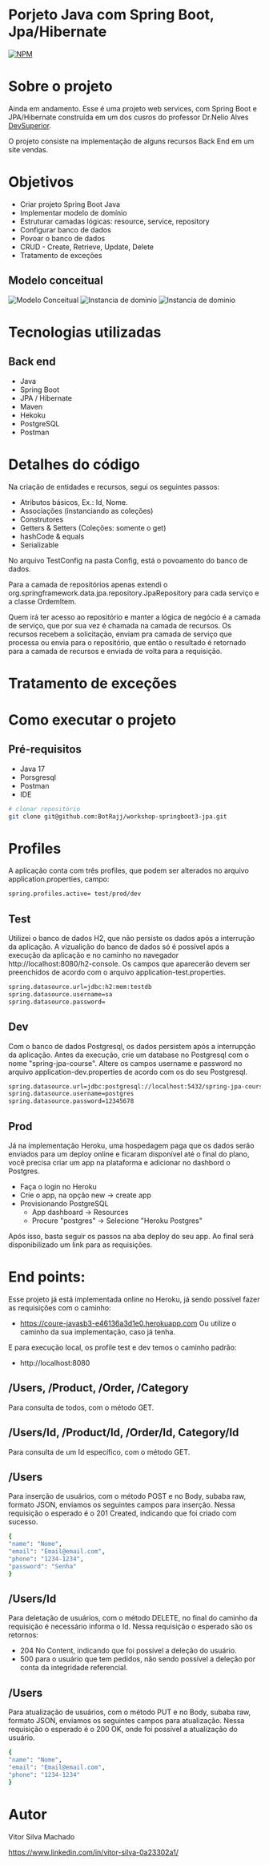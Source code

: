 # Porjeto Java com Spring Boot, Jpa/Hibernate
[![NPM](https://img.shields.io/npm/l/react)](https://github.com/BotRajj/workshop-springboot3-jpa/blob/main/LICENSE) 

# Sobre o projeto

Ainda em andamento. Esse é uma projeto web services, com Spring Boot e JPA/Hibernate construída em um dos cusros do professor Dr.Nelio Alves [DevSuperior](https://devsuperior.com "Site da DevSuperior").

O projeto consiste na implementação de alguns recursos Back End em um site vendas.

# Objetivos
- Criar projeto Spring Boot Java
- Implementar modelo de domínio
- Estruturar camadas lógicas: resource, service, repository
- Configurar banco de dados
- Povoar o banco de dados
- CRUD - Create, Retrieve, Update, Delete
- Tratamento de exceções
  
## Modelo conceitual
![Modelo Conceitual](https://github.com/BotRajj/assets/blob/main/JSBJH/ModeloConceitual.jpeg)
![Instancia de dominio](https://github.com/BotRajj/assets/blob/main/JSBJH/InstanciaDeDominio.jpeg)
![Instancia de dominio](https://github.com/BotRajj/assets/blob/main/JSBJH/CamadasL%C3%B3gicas.jpeg)

# Tecnologias utilizadas
## Back end
- Java
- Spring Boot
- JPA / Hibernate
- Maven
- Hekoku
- PostgreSQL
- Postman

# Detalhes do código

Na criação de entidades e recursos, segui os seguintes passos:
  - Atributos básicos, Ex.: Id, Nome.
  - Associações (instanciando as coleções)
  - Construtores
  - Getters & Setters (Coleções: somente o get)
  - hashCode & equals
  - Serializable

No arquivo TestConfig na pasta Config, está o povoamento do banco de dados.

Para a camada de repositórios apenas extendi o org.springframework.data.jpa.repository.JpaRepository para cada serviço e a classe OrdemItem.

Quem irá ter acesso ao repositório e manter a lógica de negócio é a camada de serviço, que por sua vez é chamada na camada de recursos. Os recursos recebem a solicitação, enviam pra camada de serviço que processa ou envia para o repositório, que então o resultado é retornado para a camada de recursos e enviada de volta para a requisição.

# Tratamento de exceções

# Como executar o projeto

## Pré-requisitos
- Java 17
- Porsgresql
- Postman
- IDE

```bash
# clonar repositório
git clone git@github.com:BotRajj/workshop-springboot3-jpa.git
```

# Profiles

A aplicação conta com três profiles, que podem ser alterados no arquivo application.properties, campo:

```bash
spring.profiles.active= test/prod/dev
```

## Test

Utilizei o banco de dados H2, que não persiste os dados após a interrução da aplicação. A vizualição do banco de dados só é possível após a execução da aplicação e no caminho no navegador http://localhost:8080/h2-console. Os campos que aparecerão devem ser preenchidos de acordo com o arquivo application-test.properties.

```bash
spring.datasource.url=jdbc:h2:mem:testdb
spring.datasource.username=sa
spring.datasource.password=
```

## Dev

Com o banco de dados Postgresql, os dados persistem após a interrupção da aplicação. Antes da execução, crie um database no Postgresql com o nome "spring-jpa-course". Altere os campos username e password no arquivo application-dev.properties de acordo com os do seu Postgresql.

```bash
spring.datasource.url=jdbc:postgresql://localhost:5432/spring-jpa-course
spring.datasource.username=postgres
spring.datasource.password=12345678
```

## Prod

Já na implementação Heroku, uma hospedagem paga que os dados serão enviados para um deploy online e ficaram disponível até o final do plano, você precisa criar um app na plataforma e adicionar no dashbord o Postgres.

- Faça o login no Heroku
- Crie o app, na opção new -> create app
- Provisionando PostgreSQL
    - App dashboard -> Resources
    - Procure "postgres" -> Selecione "Heroku Postgres"


Após isso, basta seguir os passos na aba deploy do seu app. Ao final será disponibilizado um link para as requisições.
 
# End points:   

Esse projeto já está implementada online no Heroku, já sendo possível fazer as requisições com o caminho:
- https://coure-javasb3-e46136a3d1e0.herokuapp.com
Ou utilize o caminho da sua implementação, caso já tenha.

E para execução local, os profile test e dev temos o caminho padrão:
- http://localhost:8080

## /Users, /Product, /Order, /Category
Para consulta de todos, com o método GET.

## /Users/Id, /Product/Id, /Order/Id, Category/Id
Para consulta de um Id específico, com o método GET.

## /Users
Para inserção de usuários, com o método POST e no Body, subaba raw, formato JSON, enviamos os seguintes campos para inserção.  Nessa requisição o esperado é o 201 Created, indicando que foi criado com sucesso. 
```bash
{
"name": "Nome",
"email": "Email@email.com",
"phone": "1234-1234",
"password": "Senha"
}
```

## /Users/Id
Para deletação de usuários, com o método DELETE, no final do caminho da requisição é necessário informa o Id. Nessa requisição o esperado são os retornos:
- 204 No Content, indicando que foi possível a deleção do usuário.
- 500 para o usuário que tem pedidos, não sendo possível a deleção por conta da integridade referencial.
  
## /Users
Para atualização de usuários, com o método PUT e no Body, subaba raw, formato JSON, enviamos os seguintes campos para atualização. Nessa requisição o esperado é o 200 OK, onde foi possível a atualização do usuário.

```bash
{
"name": "Nome",
"email": "Email@email.com",
"phone": "1234-1234"
}
```

# Autor

Vitor Silva Machado

https://www.linkedin.com/in/vitor-silva-0a23302a1/ 
